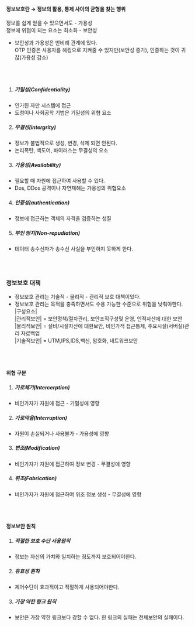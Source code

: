 #### 정보보호란 → 정보의 활용, 통제 사이의 균형을 찾는 행위   

정보를 쉽게 얻을 수 있으면서도 - 가용성  
정보에 위협이 되는 요소는 최소화 - 보안성  

* 보안성과 가용성은 반비례 관계에 있다.   
  OTP 인증은 사용자를 해킹으로 지켜줄 수 있지만(보안성 증가), 인증하는 것이 귀찮(가용성 감소)  

<br/>

<br/>

1. ##### 기밀성(Confidentiality)  

- 인가된 자만 시스템에 접근
- 도청이나 사회공학 기법은 기밀성의 위협 요소  

2. ##### 무결성(intergrity)

- 정보가 불법적으로 생성, 변경, 삭제 되면 안된다.  
- 논리폭탄, 백도어, 바이러스는 무결성의 요소  

3. ##### 가용성(Availability)  

- 필요할 때 자원에 접근하여 사용할 수 있다.  
- Dos, DDos 공격이나 자연재해는 가용성의 위협요소  

4. ##### 인증성(authentication)  

- 정보에 접근하는 객체의 자격을 검증하는 성질  

5. ##### 부인 방지(Non-repudiation)  

- 데이터 송수신자가 송수신 사실을 부인하지 못하게 한다.   

<br/><br/>

### 정보보호 대책  

- 정보보호 관리는 기술적 - 물리적 - 관리적 보호 대책이있다.  
- 정보보호 관리는 목적을 충족하면서도 수용 가능한 수준으로 위험을 낮춰야한다.  
  |구성요소|  
  |관리적보안| = 보안정책/절차관리, 보안조직구성및 운영, 인적자산에 대한 보안  
  |물리적보안| = 설비/시설자산에 대한보안, 비인가적 접근통제, 주요시설(서버실)관리 자료백업  
  |기술적보안| = UTM,IPS,IDS,백신, 암호화, 네트워크보안  

<br/>

<br/>

#### 위협 구분  

1. ##### 가로채기(Intercerption)  

- 비인가자가 자원에 접근 - 기밀성에 영향  

2. ##### 가로막음(Interruption)  

- 자원이 손실되거나 사용불가 - 가용성에 영향  

3. ##### 변조(Modification)  

- 비인가자가 자원에 접근하여 정보 변경 - 무결성에 영향

4. ##### 위조(Fabrication)

- 비인가자가 자원에 접근하여 위조 정보 생성 - 무결성에 영향

  <br/>

  <br/>

#### 정보보안 원칙  

1. ##### 적절한 보호 수단 사용원칙  

- 정보는 자신의 가치와 일치하는 정도까지 보호되어야한다.  

2. ##### 유효성 원칙  

- 제어수단이 효과적이고 적절하게 사용되어야한다.  

3. ##### 가장 약한 링크 원칙  

- 보안은 가장 약한 링크보다 강할 수 없다. 한 링크의 실패는 전체보안의 실패이다.   
